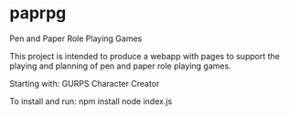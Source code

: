 # paprpg
Pen and Paper Role Playing Games

This project is intended to produce a webapp with pages to support the playing and planning of pen and paper role playing games.

Starting with:
GURPS Character Creator

To install and run:
npm install
node index.js

